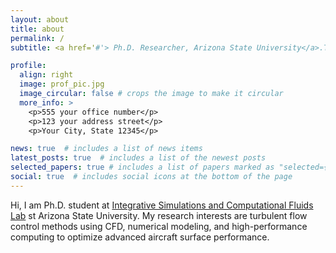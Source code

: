 ```yaml
---
layout: about
title: about
permalink: /
subtitle: <a href='#'> Ph.D. Researcher, Arizona State University</a>.Tempe, AZ, USA.

profile:
  align: right
  image: prof_pic.jpg
  image_circular: false # crops the image to make it circular
  more_info: >
    <p>555 your office number</p>
    <p>123 your address street</p>
    <p>Your City, State 12345</p>

news: true  # includes a list of news items
latest_posts: true  # includes a list of the newest posts
selected_papers: true # includes a list of papers marked as "selected={true}"
social: true  # includes social icons at the bottom of the page
---
```


Hi, I am Ph.D. student at [Integrative Simulations and Computational Fluids Lab](https://ypeet.github.io/isim/) st Arizona State University. My research interests are turbulent flow control methods using CFD, numerical modeling, and high-performance computing to optimize advanced aircraft surface performance.
